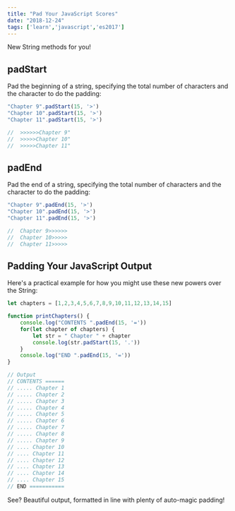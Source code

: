 ```yaml
---
title: "Pad Your JavaScript Scores"
date: "2018-12-24"
tags: ['learn','javascript','es2017']
---
```


New String methods for you!

## padStart
Pad the beginning of a string, specifying the total number of characters and the character to do the padding:
```javascript
"Chapter 9".padStart(15, '>')
"Chapter 10".padStart(15, '>')
"Chapter 11".padStart(15, '>')

//  >>>>>>Chapter 9"
//  >>>>>Chapter 10"
//  >>>>>Chapter 11"
```
## padEnd
Pad the end of a string, specifying the total number of characters and the character to do the padding:
```javascript
"Chapter 9".padEnd(15, '>')
"Chapter 10".padEnd(15, '>')
"Chapter 11".padEnd(15, '>')

//  Chapter 9>>>>>>
//  Chapter 10>>>>>
//  Chapter 11>>>>>
```

## Padding Your JavaScript Output
Here's a practical example for how you might use these new powers over the String:
```javascript
let chapters = [1,2,3,4,5,6,7,8,9,10,11,12,13,14,15]

function printChapters() {
    console.log("CONTENTS ".padEnd(15, '='))
    for(let chapter of chapters) {
        let str = " Chapter " + chapter
        console.log(str.padStart(15, '.'))
    }
    console.log("END ".padEnd(15, '='))
}

// Output
// CONTENTS ======
// ..... Chapter 1
// ..... Chapter 2
// ..... Chapter 3
// ..... Chapter 4
// ..... Chapter 5
// ..... Chapter 6
// ..... Chapter 7
// ..... Chapter 8
// ..... Chapter 9
// .... Chapter 10
// .... Chapter 11
// .... Chapter 12
// .... Chapter 13
// .... Chapter 14
// .... Chapter 15
// END ===========
```

See?  Beautiful output, formatted in line with plenty of auto-magic padding!